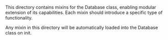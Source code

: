 This directory contains mixins for the Database class, enabling modular extension of its capabilities.
Each mixin should introduce a specific type of functionality.

Any mixin in this directory will be automatically loaded into the Database class on init.
